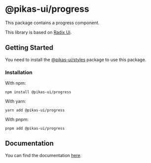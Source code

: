 # @pikas-ui/progress

This package contains a progress component.

This library is based on [Radix Ui](https://www.radix-ui.com/).

## Getting Started

You need to install the <a href={stylesLink}>@pikas-ui/styles</a> package to use this package.

### Installation

With npm:

```
npm install @pikas-ui/progress
```

With yarn:

```
yarn add @pikas-ui/progress
```

With pnpm:

```
pnpm add @pikas-ui/progress
```

## Documentation

You can find the documentation [here](https://pikas-ui.vercel.app).